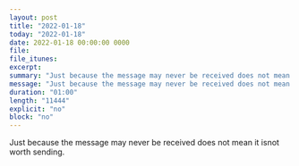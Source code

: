 ```yaml
---
layout: post
title: "2022-01-18"
today: "2022-01-18"
date: 2022-01-18 00:00:00 0000
file:
file_itunes:
excerpt:
summary: "Just because the message may never be received does not mean it isnot worth sending."
message: "Just because the message may never be received does not mean it isnot worth sending."
duration: "01:00"
length: "11444"
explicit: "no"
block: "no"
---
```

Just because the message may never be received does not mean it isnot worth sending.

